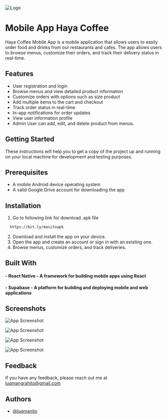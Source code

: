 
![Logo](https://res.cloudinary.com/dwxujoxc7/image/upload/v1674228078/project2/mas-removebg-preview_esy43k.png)


# Mobile App Haya Coffee

Haya Coffee Mobile App is a mobile application that allows users to easily order food and drinks from our restaurants and cafes. The app allows users to browse menus, customize their orders, and track their delivery status in real-time.


## Features

- User registration and login
- Browse menus and view detailed product information
- Customize orders with options such as size product
- Add multiple items to the cart and checkout
- Track order status in real-time
- In-app notifications for order updates
- View user information profile
- Admin User can add, edit, and delete product from menus.


## Getting Started

These instructions will help you to get a copy of the project up and running on your local machine for development and testing purposes.

## Prerequisites

- A mobile Android device operating system
- A valid Google Drive account for downloading the app


## Installation

1. Go to following link for download .apk file
```bash
  https://bit.ly/masitoapk
```
2. Download and install the app on your device.
3. Open the app and create an account or sign in with an existing one.
4. Browse menus, customize orders, and track deliveries.


## Built With

#### - React Native - A framework for building mobile apps using React
#### - Supabase - A platform for building and deploying mobile and web applications




## Screenshots

![App Screenshot](https://res.cloudinary.com/dwxujoxc7/image/upload/c_scale,w_250/v1674227476/project2/homeweb_y1arxx.jpg)

![App Screenshot](https://res.cloudinary.com/dwxujoxc7/image/upload/c_scale,w_250/v1674227476/project2/homeweb3_nlauem.jpg)

![App Screenshot](https://res.cloudinary.com/dwxujoxc7/image/upload/c_scale,w_250/v1674227476/project2/homeweb2_vyerxt.jpg)

![App Screenshot](https://res.cloudinary.com/dwxujoxc7/image/upload/c_scale,w_250/v1674227476/project2/homeweb4_lah0hn.jpg)

## Feedback

If you have any feedback, please reach out me at luqmangrahito@gmail.com


## Authors

- [@luqmanito](https://www.github.com/luqmanito)


